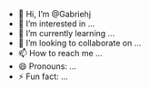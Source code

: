 - 👋 Hi, I’m @Gabriehj
- 👀 I’m interested in ...
- 🌱 I’m currently learning ...
- 💞️ I’m looking to collaborate on ...
- 📫 How to reach me ...
- 😄 Pronouns: ...
- ⚡ Fun fact: ...

<!---
Gabriehj/Gabriehj is a ✨ special ✨ repository because its `README.md` (this file) appears on your GitHub profile.
You can click the Preview link to take a look at your changes.
--->
